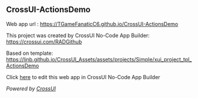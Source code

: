 ## CrossUI-ActionsDemo
Web app url : https://TGameFanaticC6.github.io/CrossUI-ActionsDemo

This project was created by CrossUI No-Code App Builder: https://crossui.com/RADGithub

Based on template: https://linb.github.io/CrossUI_Assets/assets/projects/Simple/xui_project_tpl_ActionsDemo

Click [here](https://crossui.com/RADGithub/#!from=github&owner=TGameFanaticC6&repo=CrossUI-ActionsDemo) to edit this web app in CrossUI No-Code App Builder

<i>Powered by [CrossUI](https://crossui.com)</i>
